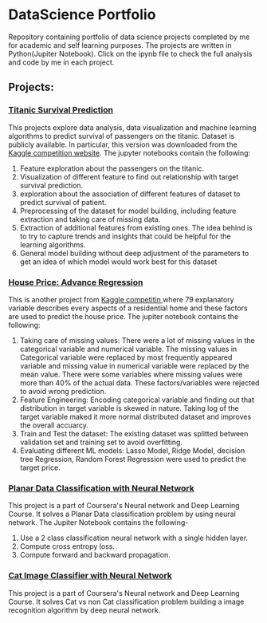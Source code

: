# DataScience Portfolio

Repository containing portfolio of data science projects completed by me for academic and self learning purposes. The projects are written in Python(Jupiter Notebook). Click on the ipynb file to check the full analysis and code by me in each project. 

## Projects:

### [Titanic Survival Prediction](https://github.com/rupontn/DataScience/blob/master/Titanic%20Survival%20Prediction%205.ipynb)

This projects explore data analysis, data visualization and machine learning algorithms to predict survival of passengers on the titanic. Dataset is publicly available. In particular, this version was downloaded from the [Kaggle competition website](https://www.kaggle.com/c/titanic).
The jupyter notebooks contain the following:
 1. Feature exploration about the passengers on the titanic.
 2. Visualization of different feature to find out relationship with target survival prediction.
 3. exploration about the association of  different features of  dataset to predict survival of patient.  
 4. Preprocessing of the dataset for model building, including feature extraction and taking care of missing data. 
 5. Extraction of additional features from existing ones. The idea behind is to try to capture trends and insights that could be helpful     for the learning algorithms.
 6. General model building without deep adjustment of the parameters to get an idea of which model would work best for this dataset


### [House Price: Advance Regression](https://github.com/rupontn/DataScience/blob/master/House%20Price_%20Advance%20Regression%20Technique.ipynb)
This is another project from [Kaggle competitin ](https://www.kaggle.com/c/house-prices-advanced-regression-techniques) where 79 explanatory variable describes every aspects of a residential home and these factors are used to predict the house price. 
The jupiter notebook contains the following:
1. Taking care of missing values: There were a lot of missing values in the categorical variable and numerical variable. The missing    values in Categorical variable were replaced by most frequently appeared variable and missing value in numerical variable were replaced by the mean value. There were some variables where missing values were more than 40% of the actual data. These factors/variables were rejected to avoid wrong prediction.  
2. Feature Engineering: Encoding categorical variable and finding out that distribution in target variable is skewed in nature. Taking log of the target variable maked it more normal distributed dataset and improves the overall accuarcy. 
3. Train and Test the dataset: The existing dataset was splitted between validation set and training set to avoid overfitting. 
4. Evaluating different ML models: Lasso Model, Ridge Model, decision tree Regression, Random Forest Regression were used to predict the target price. 


### [Planar Data Classification with Neural Network](https://github.com/rupontn/DataScience/blob/master/Planar_data_classification_with_onehidden_layer_v6c.ipynb)
This project is a part of Coursera's Neural network and Deep Learning Course. It solves a Planar Data classification problem by using neural network. The Jupiter Notebook contains the following-
1. Use a 2 class classification neural network with a single hidden layer. 
2. Compute cross entropy loss. 
3. Compute forward and backward propagation. 

### [Cat Image Classifier with Neural Network](https://github.com/rupontn/DataScience/blob/master/Cat%20Image%20Classifier%20with%20Logistic_Regression%20with%20a%20Neural%20Network%20mindset.ipynb) 

This project is a part of Coursera's Neural network and Deep Learning Course. It solves Cat vs non Cat classification problem building a image recognition algorithm by deep neural network. 
